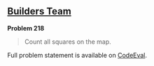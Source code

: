 [Builders Team][ce]
-------------------

**Problem 218**

> Count all squares on the map.

Full problem statement is available on [CodeEval][ce].

[ce]: https://www.codeeval.com/browse/218/
      "View problem statement on CodeEval"
